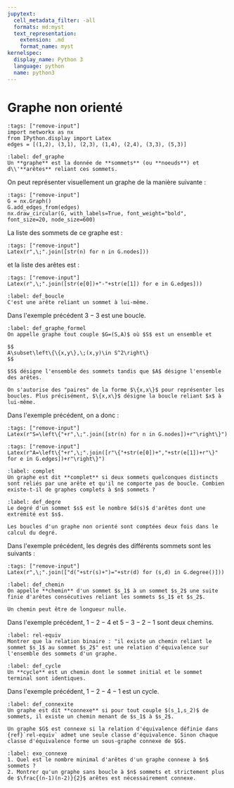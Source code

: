 ```yaml
---
jupytext:
  cell_metadata_filter: -all
  formats: md:myst
  text_representation:
    extension: .md
    format_name: myst
kernelspec:
  display_name: Python 3
  language: python
  name: python3
---
```


# Graphe non orienté

```{code-cell}
:tags: ["remove-input"]
import networkx as nx
from IPython.display import Latex
edges = [(1,2), (3,1), (2,3), (1,4), (2,4), (3,3), (5,3)]
```

```{prf:definition} Graphe
:label: def_graphe
Un **graphe** est la donnée de **sommets** (ou **noeuds**) et d\\'**arêtes** reliant ces sommets.
```

On peut représenter visuellement un graphe de la manière suivante :

```{code-cell}
:tags: ["remove-input"]
G = nx.Graph()
G.add_edges_from(edges)
nx.draw_circular(G, with_labels=True, font_weight="bold", font_size=20, node_size=600)
```

La liste des sommets de ce graphe est :

```{code-cell}
:tags: ["remove-input"]
Latex(r",\;".join([str(n) for n in G.nodes]))
```

et la liste des arêtes est :

```{code-cell}
:tags: ["remove-input"]
Latex(r",\;".join([str(e[0])+"-"+str(e[1]) for e in G.edges]))
```

```{prf:definition} Boucle
:label: def_boucle
C'est une arête reliant un sommet à lui-même.
```

Dans l'exemple précédent $3-3$ est une boucle.

```{prf:definition} Définition formelle d'un graphe non orienté
:label: def_graphe_formel
On appelle graphe tout couple $G=(S,A)$ où $S$ est un ensemble et

$$
A\subset\left\{\{x,y\},\;(x,y)\in S^2\right\}
$$

$S$ désigne l'ensemble des sommets tandis que $A$ désigne l'ensemble des arêtes.
```

```{note}
On s'autorise des "paires" de la forme $\{x,x\}$ pour représenter les boucles. Plus précisément, $\{x,x\}$ désigne la boucle reliant $x$ à lui-même.
```

Dans l'exemple précédent, on a donc :

```{code-cell}
:tags: ["remove-input"]
Latex(r"S=\left\{"+r",\;".join([str(n) for n in G.nodes])+r"\right\}")
```

```{code-cell}
:tags: ["remove-input"]
Latex(r"A=\left\{"+r",\;".join([r"\{"+str(e[0])+","+str(e[1])+r"\}" for e in G.edges])+r"\right\}")
```

```{exercise}
:label: complet
Un graphe est dit **complet** si deux sommets quelconques distincts sont reliés par une arête et qu'il ne comporte pas de boucle. Combien existe-t-il de graphes complets à $n$ sommets ?
```

```{prf:definition} Degré d'un sommet
:label: def_degre
Le degré d'un sommet $s$ est le nombre $d(s)$ d'arêtes dont une extrémité est $s$.
```

```{note}
Les boucles d'un graphe non orienté sont comptées deux fois dans le calcul du degré.
```

Dans l'exemple précédent, les degrés des différents sommets sont les suivants :

```{code-cell}
:tags: ["remove-input"]
Latex(r",\;".join(["d("+str(s)+")="+str(d) for (s,d) in G.degree()]))
```

```{prf:definition} Chemin
:label: def_chemin
On appelle **chemin** d'un sommet $s_1$ à un sommet $s_2$ une suite finie d'arêtes consécutives reliant les sommets $s_1$ et $s_2$.
```

```{note}
Un chemin peut être de longueur nulle.
```

Dans l'exemple précédent, $1-2-4$ et $5-3-2-1$ sont deux chemins.

```{exercise}
:label: rel-equiv
Montrer que la relation binaire : "il existe un chemin reliant le sommet $s_1$ au sommet $s_2$" est une relation d'équivalence sur l'ensemble des sommets d'un graphe.
```

```{prf:definition} Cycle
:label: def_cycle
Un **cycle** est un chemin dont le sommet initial et le sommet terminal sont identiques.
```

Dans l'exemple précédent, $1-2-4-1$ est un cycle.

```{prf:definition} Connexité
:label: def_connexite
Un graphe est dit **connexe** si pour tout couple $(s_1,s_2)$ de sommets, il existe un chemin menant de $s_1$ à $s_2$.
```

```{note}
Un graphe $G$ est connexe si la relation d'équivalence définie dans {ref}`rel-equiv` admet une seule classe d'équivalence. Sinon chaque classe d'équivalence forme un sous-graphe connexe de $G$.
```

```{exercise}
:label: exo_connexe
1. Quel est le nombre minimal d'arêtes d'un graphe connexe à $n$ sommets ?
2. Montrer qu'un graphe sans boucle à $n$ sommets et strictement plus de $\frac{(n-1)(n-2)}{2}$ arêtes est nécessairement connexe.
```
